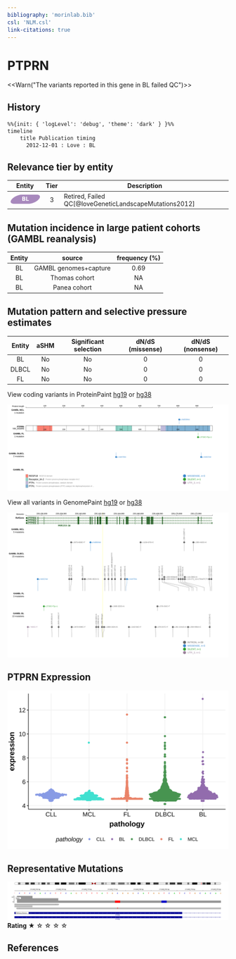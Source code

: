 ```yaml
---
bibliography: 'morinlab.bib'
csl: 'NLM.csl'
link-citations: true
---
```

# PTPRN

<<Warn("The variants reported in this gene in BL failed QC")>>

## History
```mermaid
%%{init: { 'logLevel': 'debug', 'theme': 'dark' } }%%
timeline
    title Publication timing
      2012-12-01 : Love : BL
```

## Relevance tier by entity

|Entity|Tier|Description                           |
|:------:|:----:|--------------------------------------|
|![BL](images/icons/BL_tier2.png)    |3   |Retired, Failed QC[@loveGeneticLandscapeMutations2012]|

## Mutation incidence in large patient cohorts (GAMBL reanalysis)

|Entity|source               |frequency (%)|
|:------:|:---------------------:|:-------------:|
|BL    |GAMBL genomes+capture|0.69         |
|BL    |Thomas cohort        |  NA         |
|BL    |Panea cohort         |  NA         |

## Mutation pattern and selective pressure estimates

|Entity|aSHM|Significant selection|dN/dS (missense)|dN/dS (nonsense)|
|:------:|:----:|:---------------------:|:----------------:|:----------------:|
|BL    |No  |No                   |0               |0               |
|DLBCL |No  |No                   |0               |0               |
|FL    |No  |No                   |0               |0               |



View coding variants in ProteinPaint [hg19](https://morinlab.github.io/LLMPP/GAMBL/PTPRN_protein.html)  or [hg38](https://morinlab.github.io/LLMPP/GAMBL/PTPRN_protein_hg38.html)

![](images/proteinpaint/PTPRN_NM_002846.svg)

View all variants in GenomePaint [hg19](https://morinlab.github.io/LLMPP/GAMBL/PTPRN.html)  or [hg38](https://morinlab.github.io/LLMPP/GAMBL/PTPRN_hg38.html)

![](images/proteinpaint/PTPRN.svg)

## PTPRN Expression
![](images/gene_expression/PTPRN_by_pathology.svg)
<!-- ORIGIN: loveGeneticLandscapeMutations2012 -->
<!-- BL: loveGeneticLandscapeMutations2012 -->

## Representative Mutations

![](primary/Love_PTPRN.svg)
**Rating**
&starf; &star; &star; &star; &star;


## References

